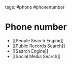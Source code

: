tags: #phone #phonenumber

# Phone number
- [[People Search Engine]]
- [[Public Records Search]]
- [[Search Engine]]
- [[Social Media Search]]
